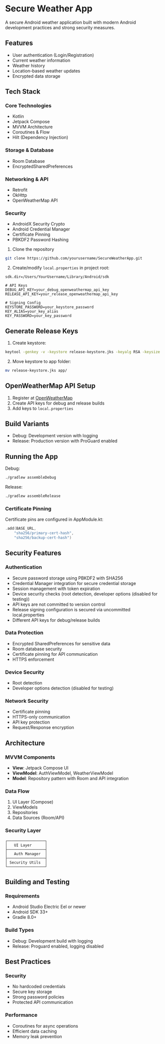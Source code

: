 # Secure Weather App

A secure Android weather application built with modern Android development practices and strong security measures.

## Features

- User authentication (Login/Registration)
- Current weather information
- Weather history
- Location-based weather updates
- Encrypted data storage


## Tech Stack

### Core Technologies
- Kotlin
- Jetpack Compose
- MVVM Architecture
- Coroutines & Flow
- Hilt (Dependency Injection)

### Storage & Database
- Room Database
- EncryptedSharedPreferences

### Networking & API
- Retrofit
- OkHttp
- OpenWeatherMap API

### Security
- AndroidX Security Crypto
- Android Credential Manager
- Certificate Pinning
- PBKDF2 Password Hashing

1. Clone the repository
```bash
git clone https://github.com/yourusername/SecureWeatherApp.git
```

2. Create/modify `local.properties` in project root:
```properties
sdk.dir=/Users/YourUsername/Library/Android/sdk

# API Keys
DEBUG_API_KEY=your_debug_openweathermap_api_key
RELEASE_API_KEY=your_release_openweathermap_api_key

# Signing Config
KEYSTORE_PASSWORD=your_keystore_password
KEY_ALIAS=your_key_alias
KEY_PASSWORD=your_key_password
```

## Generate Release Keys

1. Create keystore:
```bash
keytool -genkey -v -keystore release-keystore.jks -keyalg RSA -keysize 2048 -validity 10000 -alias your_key_alias
```

2. Move keystore to app folder:
```bash
mv release-keystore.jks app/
```

## OpenWeatherMap API Setup

1. Register at [OpenWeatherMap](https://openweathermap.org/api)
2. Create API keys for debug and release builds
3. Add keys to `local.properties`

## Build Variants

- Debug: Development version with logging
- Release: Production version with ProGuard enabled

## Running the App

Debug:
```bash
./gradlew assembleDebug
```

Release:
```bash
./gradlew assembleRelease
```

### Certificate Pinning
Certificate pins are configured in AppModule.kt:
```kotlin
.add(BASE_URL,
    "sha256/primary-cert-hash",
    "sha256/backup-cert-hash")
```

## Security Features

### Authentication
- Secure password storage using PBKDF2 with SHA256
- Credential Manager integration for secure credential storage
- Session management with token expiration
- Device security checks (root detection, developer options (disabled for testing))
- API keys are not committed to version control
- Release signing configuration is secured via uncommitted local.properties
- Different API keys for debug/release builds

### Data Protection
- Encrypted SharedPreferences for sensitive data
- Room database security
- Certificate pinning for API communication
- HTTPS enforcement

### Device Security
- Root detection
- Developer options detection (disabled for testing)

### Network Security
- Certificate pinning
- HTTPS-only communication
- API key protection
- Request/Response encryption 

## Architecture

### MVVM Components
- **View**: Jetpack Compose UI
- **ViewModel**: AuthViewModel, WeatherViewModel
- **Model**: Repository pattern with Room and API integration

### Data Flow
1. UI Layer (Compose)
2. ViewModels
3. Repositories
4. Data Sources (Room/API)

### Security Layer
```
┌─────────────────┐
│   UI Layer      │
├─────────────────┤
│   Auth Manager  │
├─────────────────┤
│ Security Utils  │
└─────────────────┘
```

## Building and Testing

### Requirements
- Android Studio Electric Eel or newer
- Android SDK 33+
- Gradle 8.0+

### Build Types
- Debug: Development build with logging
- Release: Proguard enabled, logging disabled

## Best Practices

### Security
- No hardcoded credentials
- Secure key storage
- Strong password policies
- Protected API communication

### Performance
- Coroutines for async operations
- Efficient data caching
- Memory leak prevention
